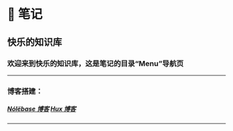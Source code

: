 # 📒 笔记

## 快乐的知识库

### 欢迎来到快乐的知识库，这是笔记的目录“Menu”导航页 

---
### 博客搭建：
##### [Nólëbase 博客](https://klsp.klxsx.eu.org/%E7%AC%94%E8%AE%B0/%E5%8D%9A%E5%AE%A2%E6%90%AD%E5%BB%BA/N%C3%B3l%C3%ABbase%20%E5%8D%9A%E5%AE%A2/%E7%AC%AC%E4%B8%80%E7%AB%A0%20%E9%83%A8%E7%BD%B2.html)    [Hux 博客](https://klsp.klxsx.eu.org/%E7%AC%94%E8%AE%B0/%E5%8D%9A%E5%AE%A2%E6%90%AD%E5%BB%BA/Hux%20%E5%8D%9A%E5%AE%A2/%E7%AC%AC%E4%B8%80%E7%AB%A0%20%E9%83%A8%E7%BD%B2.html)


---